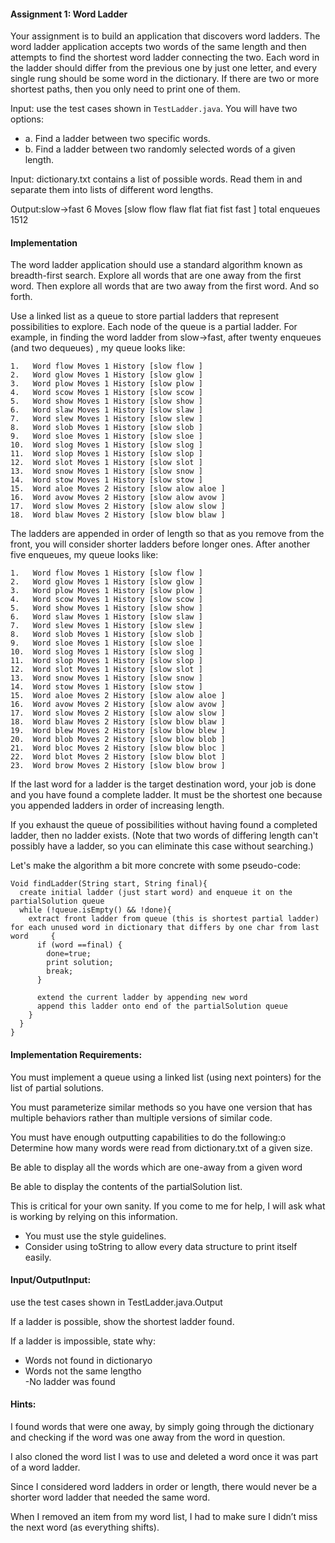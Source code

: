 #### Assignment 1: Word Ladder

Your assignment is to build an application that discovers word ladders.   The word ladder application accepts two words of the same length and then attempts to find the shortest word ladder connecting the two. Each word in the ladder should differ from the previous one by just one letter, and every single rung should be some word in the dictionary. If there are two or more shortest paths, then you only need to print one of them.

Input: use the test cases shown in `TestLadder.java`.  You will have two options:
- a.   Find a ladder between two specific words.
- b.   Find a ladder between two randomly selected words of a given length.

Input: dictionary.txt contains a list of possible words.  Read them in and separate them into lists of different word lengths.

Output:slow->fast    6 Moves  [slow flow flaw flat fiat fist fast ] total enqueues 1512

#### Implementation

The word ladder application should use a standard algorithm known as breadth-first search. Explore all words that are one away from the first word.  Then explore all words that are two away from the first word.  And so forth.

Use a linked list as a queue to store partial ladders that represent possibilities to explore. Each node of the queue is a partial ladder.  For example, in finding the word ladder from slow->fast, after  twenty  enqueues (and two dequeues) , my queue looks like:

```
1.   Word flow Moves 1 History [slow flow ]
2.   Word glow Moves 1 History [slow glow ]
3.   Word plow Moves 1 History [slow plow ]
4.   Word scow Moves 1 History [slow scow ]
5.   Word show Moves 1 History [slow show ]
6.   Word slaw Moves 1 History [slow slaw ]
7.   Word slew Moves 1 History [slow slew ]
8.   Word slob Moves 1 History [slow slob ]
9.   Word sloe Moves 1 History [slow sloe ]
10.  Word slog Moves 1 History [slow slog ]
11.  Word slop Moves 1 History [slow slop ]
12.  Word slot Moves 1 History [slow slot ]
13.  Word snow Moves 1 History [slow snow ]
14.  Word stow Moves 1 History [slow stow ]
15.  Word aloe Moves 2 History [slow alow aloe ]
16.  Word avow Moves 2 History [slow alow avow ]
17.  Word slow Moves 2 History [slow alow slow ]
18.  Word blaw Moves 2 History [slow blow blaw ]
```

The ladders are appended in order of length so that as you remove from the front, you will consider shorter ladders before longer ones.  After another five enqueues, my queue looks like:

```
1.   Word flow Moves 1 History [slow flow ]
2.   Word glow Moves 1 History [slow glow ]
3.   Word plow Moves 1 History [slow plow ]
4.   Word scow Moves 1 History [slow scow ]
5.   Word show Moves 1 History [slow show ]
6.   Word slaw Moves 1 History [slow slaw ]
7.   Word slew Moves 1 History [slow slew ]
8.   Word slob Moves 1 History [slow slob ]
9.   Word sloe Moves 1 History [slow sloe ]
10.  Word slog Moves 1 History [slow slog ]
11.  Word slop Moves 1 History [slow slop ]
12.  Word slot Moves 1 History [slow slot ]
13.  Word snow Moves 1 History [slow snow ]
14.  Word stow Moves 1 History [slow stow ]
15.  Word aloe Moves 2 History [slow alow aloe ]
16.  Word avow Moves 2 History [slow alow avow ]
17.  Word slow Moves 2 History [slow alow slow ]
18.  Word blaw Moves 2 History [slow blow blaw ]
19.  Word blew Moves 2 History [slow blow blew ]
20.  Word blob Moves 2 History [slow blow blob ]
21.  Word bloc Moves 2 History [slow blow bloc ]
22.  Word blot Moves 2 History [slow blow blot ]
23.  Word brow Moves 2 History [slow blow brow ]
```

If the last word for a ladder is the target destination word, your job is done and you have found a complete ladder. It must be the shortest one because you appended ladders in order of increasing length.

If you exhaust the queue of possibilities without having found a completed ladder, then no ladder exists. (Note that two words of differing length can't possibly have a ladder, so you can eliminate this case without searching.)

Let's make the algorithm a bit more concrete with some pseudo-code:

```
Void findLadder(String start, String final){
  create initial ladder (just start word) and enqueue it on the partialSolution queue
  while (!queue.isEmpty() && !done){       
    extract front ladder from queue (this is shortest partial ladder)       for each unused word in dictionary that differs by one char from last word     {
      if (word ==final) {
        done=true;  
        print solution;
        break;         
      }        

      extend the current ladder by appending new word        
      append this ladder onto end of the partialSolution queue     
    }      
  }
}
```

#### Implementation Requirements:

You must implement a queue using a linked list (using next pointers) for the list of partial solutions.

You must parameterize similar methods so you have one version that has multiple behaviors rather than multiple versions of similar code.

You must have enough outputting capabilities to do the following:o    Determine how many words were read from dictionary.txt of a given size.   

Be able to display all the words which are one-away from a given word

Be able to display the contents of  the partialSolution list.

This is critical for your own sanity. If you come to me for help, I will ask what is working by relying on this information.
- You must use the style guidelines.
- Consider using toString to allow every data structure to print itself easily.

#### Input/OutputInput:

use the test cases shown in TestLadder.java.Output

If a ladder is possible, show the shortest ladder found.

If a ladder is impossible, state why:
- Words not found in dictionaryo    
- Words not the same lengtho    
-No ladder was found

#### Hints:

I found words that were one away, by simply going through the dictionary and checking if the word was one away from the word in question.  

I also cloned the word list I was to use and deleted a word once it was part of a word ladder.  

Since I considered word ladders in order or length, there would never be a shorter word ladder that needed the same word.

When I removed an item from my word list, I had to make sure I didn’t miss the next word (as everything shifts).
